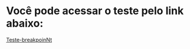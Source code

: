 # Você pode acessar o teste pelo link abaixo:

[Teste-breakpoinNt](responsive-test-jonas.netlify.app)